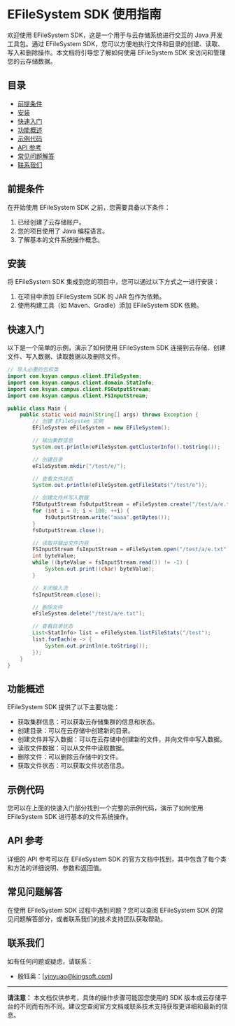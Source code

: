 # EFileSystem SDK 使用指南

欢迎使用 EFileSystem SDK，这是一个用于与云存储系统进行交互的 Java 开发工具包。通过 EFileSystem SDK，您可以方便地执行文件和目录的创建、读取、写入和删除操作。本文档将引导您了解如何使用 EFileSystem SDK 来访问和管理您的云存储数据。

## 目录

- [前提条件](#前提条件)
- [安装](#安装)
- [快速入门](#快速入门)
- [功能概述](#功能概述)
- [示例代码](#示例代码)
- [API 参考](#api-参考)
- [常见问题解答](#常见问题解答)
- [联系我们](#联系我们)

## 前提条件

在开始使用 EFileSystem SDK 之前，您需要具备以下条件：

1. 已经创建了云存储账户。
2. 您的项目使用了 Java 编程语言。
3. 了解基本的文件系统操作概念。

## 安装

将 EFileSystem SDK 集成到您的项目中，您可以通过以下方式之一进行安装：

1. 在项目中添加 EFileSystem SDK 的 JAR 包作为依赖。
2. 使用构建工具（如 Maven、Gradle）添加 EFileSystem SDK 依赖。

## 快速入门

以下是一个简单的示例，演示了如何使用 EFileSystem SDK 连接到云存储、创建文件、写入数据、读取数据以及删除文件。

```java
// 导入必要的包和类
import com.ksyun.campus.client.EFileSystem;
import com.ksyun.campus.client.domain.StatInfo;
import com.ksyun.campus.client.FSOutputStream;
import com.ksyun.campus.client.FSInputStream;

public class Main {
    public static void main(String[] args) throws Exception {
        // 创建 EFileSystem 实例
        EFileSystem eFileSystem = new EFileSystem();

        // 输出集群信息
        System.out.println(eFileSystem.getClusterInfo().toString());

        // 创建目录
        eFileSystem.mkdir("/test/e/");

        // 查看文件状态
        System.out.println(eFileSystem.getFileStats("/test/e"));

        // 创建文件并写入数据
        FSOutputStream fsOutputStream = eFileSystem.create("/test/a/e.txt");
        for (int i = 0; i < 100; ++i) {
            fsOutputStream.write("aaaa".getBytes());
        }
        fsOutputStream.close();

        // 读取并输出文件内容
        FSInputStream fsInputStream = eFileSystem.open("/test/a/e.txt");
        int byteValue;
        while ((byteValue = fsInputStream.read()) != -1) {
            System.out.print((char) byteValue);
        }

        // 关闭输入流
        fsInputStream.close();

        // 删除文件
        eFileSystem.delete("/test/a/e.txt");

        // 查看目录状态
        List<StatInfo> list = eFileSystem.listFileStats("/test");
        list.forEach(e -> {
            System.out.println(e.toString());
        });
    }
}
```

## 功能概述

EFileSystem SDK 提供了以下主要功能：

- 获取集群信息：可以获取云存储集群的信息和状态。
- 创建目录：可以在云存储中创建新的目录。
- 创建文件并写入数据：可以在云存储中创建新的文件，并向文件中写入数据。
- 读取文件数据：可以从文件中读取数据。
- 删除文件：可以删除云存储中的文件。
- 获取文件状态：可以获取文件状态信息。

## 示例代码

您可以在上面的快速入门部分找到一个完整的示例代码，演示了如何使用 EFileSystem SDK 进行基本的文件系统操作。

## API 参考

详细的 API 参考可以在 EFileSystem SDK 的官方文档中找到，其中包含了每个类和方法的详细说明、参数和返回值。

## 常见问题解答

在使用 EFileSystem SDK 过程中遇到问题？您可以查阅 EFileSystem SDK 的常见问题解答部分，或者联系我们的技术支持团队获取帮助。

## 联系我们

如有任何问题或疑虑，请联系：

- 殷钰奥：[yinyuao@kingsoft.com]

---

**请注意：** 本文档仅供参考，具体的操作步骤可能因您使用的 SDK 版本或云存储平台的不同而有所不同。建议您查阅官方文档或联系技术支持获取更详细和最新的信息。
